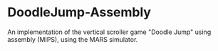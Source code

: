 # DoodleJump-Assembly
An implementation of the vertical scroller game "Doodle Jump" using assembly (MIPS), using the MARS simulator.
